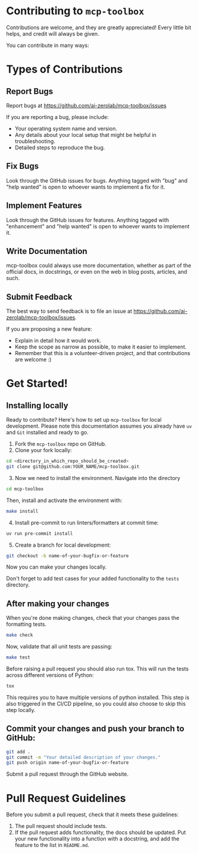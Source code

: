 # Contributing to `mcp-toolbox`

Contributions are welcome, and they are greatly appreciated!
Every little bit helps, and credit will always be given.

You can contribute in many ways:

# Types of Contributions

## Report Bugs

Report bugs at https://github.com/ai-zerolab/mcp-toolbox/issues

If you are reporting a bug, please include:

- Your operating system name and version.
- Any details about your local setup that might be helpful in troubleshooting.
- Detailed steps to reproduce the bug.

## Fix Bugs

Look through the GitHub issues for bugs.
Anything tagged with "bug" and "help wanted" is open to whoever wants to implement a fix for it.

## Implement Features

Look through the GitHub issues for features.
Anything tagged with "enhancement" and "help wanted" is open to whoever wants to implement it.

## Write Documentation

mcp-toolbox could always use more documentation, whether as part of the official docs, in docstrings, or even on the web in blog posts, articles, and such.

## Submit Feedback

The best way to send feedback is to file an issue at https://github.com/ai-zerolab/mcp-toolbox/issues.

If you are proposing a new feature:

- Explain in detail how it would work.
- Keep the scope as narrow as possible, to make it easier to implement.
- Remember that this is a volunteer-driven project, and that contributions
  are welcome :)

# Get Started!

## Installing locally

Ready to contribute? Here's how to set up `mcp-toolbox` for local development.
Please note this documentation assumes you already have `uv` and `Git` installed and ready to go.

1. Fork the `mcp-toolbox` repo on GitHub.
1. Clone your fork locally:

```bash
cd <directory_in_which_repo_should_be_created>
git clone git@github.com:YOUR_NAME/mcp-toolbox.git
```

3. Now we need to install the environment. Navigate into the directory

```bash
cd mcp-toolbox
```

Then, install and activate the environment with:

```bash
make install
```

4. Install pre-commit to run linters/formatters at commit time:

```bash
uv run pre-commit install
```

5. Create a branch for local development:

```bash
git checkout -b name-of-your-bugfix-or-feature
```

Now you can make your changes locally.

Don't forget to add test cases for your added functionality to the `tests` directory.

## After making your changes

When you're done making changes, check that your changes pass the formatting tests.

```bash
make check
```

Now, validate that all unit tests are passing:

```bash
make test
```

Before raising a pull request you should also run tox. This will run the tests across different versions of Python:

```bash
tox
```

This requires you to have multiple versions of python installed.
This step is also triggered in the CI/CD pipeline, so you could also choose to skip this step locally.

## Commit your changes and push your branch to GitHub:

```bash
git add .
git commit -m "Your detailed description of your changes."
git push origin name-of-your-bugfix-or-feature
```

Submit a pull request through the GitHub website.

# Pull Request Guidelines

Before you submit a pull request, check that it meets these guidelines:

1. The pull request should include tests.
1. If the pull request adds functionality, the docs should be updated.
   Put your new functionality into a function with a docstring, and add the feature to the list in `README.md`.
